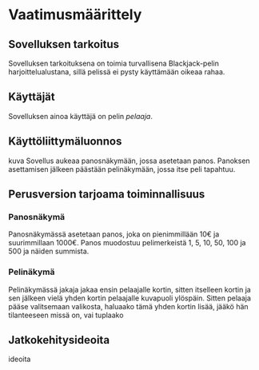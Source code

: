 # Vaatimusmäärittely
## Sovelluksen tarkoitus
Sovelluksen tarkoituksena on toimia turvallisena Blackjack-pelin harjoittelualustana, sillä pelissä ei pysty käyttämään oikeaa rahaa. 

## Käyttäjät
Sovelluksen ainoa käyttäjä on pelin *pelaaja*.

## Käyttöliittymäluonnos
kuva
Sovellus aukeaa panosnäkymään, jossa asetetaan panos. Panoksen asettamisen jälkeen päästään pelinäkymään, jossa itse peli tapahtuu.

## Perusversion tarjoama toiminnallisuus
### Panosnäkymä
Panosnäkymässä asetetaan panos, joka on pienimmillään 10€ ja suurimmillaan 1000€. Panos muodostuu pelimerkeistä 1, 5, 10, 50, 100 ja 500 ja näiden summista.
### Pelinäkymä
Pelinäkymässä jakaja jakaa ensin pelaajalle kortin, sitten itselleen kortin ja sen jälkeen vielä yhden kortin pelaajalle kuvapuoli ylöspäin. Sitten pelaaja pääse valitsemaan valikosta, haluaako tämä yhden kortin lisää, jääkö hän tilanteeseen missä on, vai tuplaako

## Jatkokehitysideoita
ideoita
